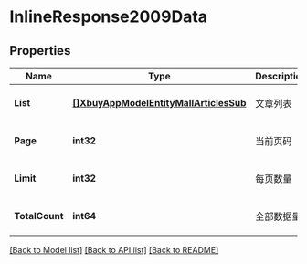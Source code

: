 # InlineResponse2009Data

## Properties
Name | Type | Description | Notes
------------ | ------------- | ------------- | -------------
**List** | [**[]XbuyAppModelEntityMallArticlesSub**](xbuy.app.model.entity.MallArticlesSub.md) | 文章列表 | [optional] [default to null]
**Page** | **int32** | 当前页码 | [optional] [default to 1]
**Limit** | **int32** | 每页数量 | [optional] [default to 10]
**TotalCount** | **int64** | 全部数据量 | [optional] [default to null]

[[Back to Model list]](../README.md#documentation-for-models) [[Back to API list]](../README.md#documentation-for-api-endpoints) [[Back to README]](../README.md)

